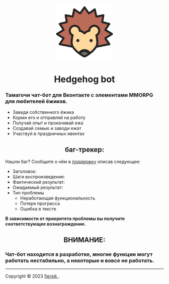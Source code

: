 <p align="center">
  <a href="https://github.com/fiersik/hedgehog_bot">
    <img width="180px" height="180px" alt="hedgehog" src="img/logo.png">
  </a>
</p>

<h1 align="center">Hedgehog bot</h1>

### Тамагочи чат-бот для Вконтакте с элементами MMORPG для любителей ёжиков.

* Заведи собственного ёжика
* Корми его и отправляй на работу 
* Получай опыт и прокачивай ежа  
* Создавай семью и заводи ежат
* Участвуй в праздничных ивентах

<h2 align="center">баг-трекер:</h1>

Нашли баг? Сообщите о нём в [поддержку](https://vk.me/myhedgehog_bot_sup) описав следующее:
* Заголовок:
* Шаги воспроизведения:
* Фактический результат:
* Ожидаемый результат:
* Тип проблемы
  * Неработающая функциональность
  * Потеря прогресса
  * Ошибка в тексте 

**В зависимости от приоритета проблемы вы получите соответствующее вознаграждение.** 

<h2 align="center">ВНИМАНИЕ:</h2>
<h3>Чат-бот находится в разработке, многие функции могут работать нестабильно, а некоторые и вовсе не работать.</h3>

***

Copyright © 2023 [fiersik ](https://github.com/fiersik).




